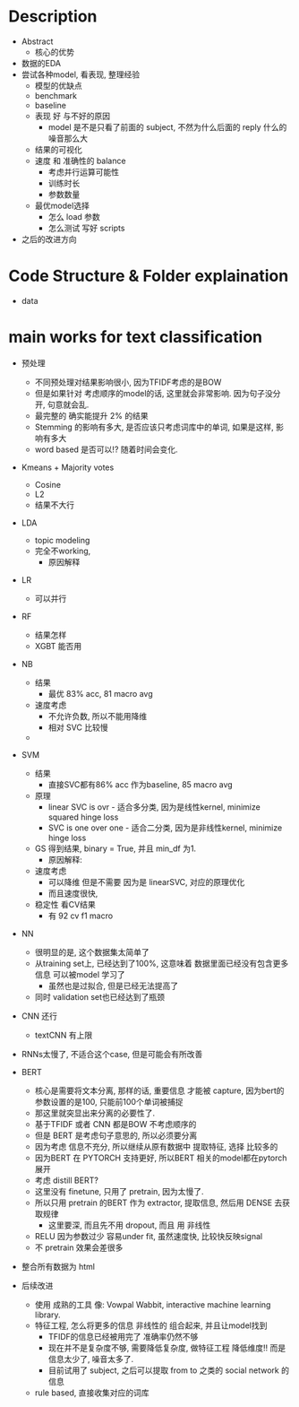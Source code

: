 # Description
- Abstract
    - 核心的优势
- 数据的EDA
- 尝试各种model, 看表现, 整理经验
    - 模型的优缺点
    - benchmark
    - baseline
    - 表现 好 与不好的原因
        - model 是不是只看了前面的 subject, 不然为什么后面的 reply 什么的 噪音那么大    
    - 结果的可视化
    - 速度 和 准确性的 balance
        - 考虑并行运算可能性
        - 训练时长
        - 参数数量
    - 最优model选择
        - 怎么 load 参数
        - 怎么测试 写好 scripts
- 之后的改进方向


# Code Structure & Folder explaination
- data




# main works for text classification
- 预处理
    - 不同预处理对结果影响很小, 因为TFIDF考虑的是BOW
    - 但是如果针对 考虑顺序的model的话, 这里就会非常影响. 因为句子没分开, 句意就会乱. 
    - 最完整的 确实能提升 2% 的结果
    - Stemming 的影响有多大, 是否应该只考虑词库中的单词, 如果是这样, 影响有多大
    - word based 是否可以!? 随着时间会变化. 
    
- Kmeans + Majority votes
    - Cosine
    - L2 
    - 结果不大行

- LDA
    - topic modeling
    - 完全不working, 
        - 原因解释


- LR
    - 可以并行


    
- RF
    - 结果怎样
    - XGBT 能否用




- NB 
    - 结果
        - 最优 83% acc, 81 macro avg
    - 速度考虑
        - 不允许负数, 所以不能用降维
        - 相对 SVC 比较慢
    - 

- SVM
    - 结果  
        - 直接SVC都有86% acc 作为baseline, 85 macro avg
    - 原理
        - linear SVC is ovr - 适合多分类, 因为是线性kernel, minimize squared hinge loss
        - SVC is one over one - 适合二分类, 因为是非线性kernel, minimize hinge loss
    - GS 得到结果, binary = True, 并且  min_df 为1.
        - 原因解释: 
    - 速度考虑
        - 可以降维 但是不需要 因为是 linearSVC, 对应的原理优化
        - 而且速度很快, 
    - 稳定性 看CV结果
        - 有 92 cv f1 macro




- NN
    - 很明显的是, 这个数据集太简单了
    - 从training set上, 已经达到了100%, 这意味着 数据里面已经没有包含更多信息 可以被model 学习了
        - 虽然也是过拟合, 但是已经无法提高了
    - 同时 validation set也已经达到了瓶颈

- CNN 还行
    - textCNN 有上限

- RNNs太慢了, 不适合这个case, 但是可能会有所改善

- BERT
    - 核心是需要将文本分离, 那样的话, 重要信息 才能被 capture, 因为bert的参数设置的是100, 只能前100个单词被捕捉
    - 那这里就突显出来分离的必要性了.
    - 基于TFIDF 或者 CNN 都是BOW 不考虑顺序的 
    - 但是 BERT 是考虑句子意思的, 所以必须要分离
    - 因为考虑 信息不充分, 所以继续从原有数据中 提取特征, 选择 比较多的
    - 因为BERT 在 PYTORCH 支持更好, 所以BERT 相关的model都在pytorch 展开
    - 考虑 distill BERT? 
    - 这里没有 finetune, 只用了 pretrain, 因为太慢了. 
    - 所以只用 pretrain 的BERT 作为 extractor, 提取信息, 然后用 DENSE 去获取规律
        - 这里要深, 而且先不用 dropout, 而且 用 非线性 
    - RELU 因为参数过少 容易under fit, 虽然速度快, 比较快反映signal
    - 不 pretrain 效果会差很多


- 整合所有数据为 html


- 后续改进
    - 使用 成熟的工具 像: Vowpal Wabbit, interactive machine learning library. 
    - 特征工程, 怎么将更多的信息 非线性的 组合起来, 并且让model找到
        - TFIDF的信息已经被用完了 准确率仍然不够
        - 现在并不是复杂度不够, 需要降低复杂度, 做特征工程 降低维度!! 而是 信息太少了, 噪音太多了. 
        - 目前试用了 subject, 之后可以提取 from to 之类的 social network 的信息
    - rule based, 直接收集对应的词库




